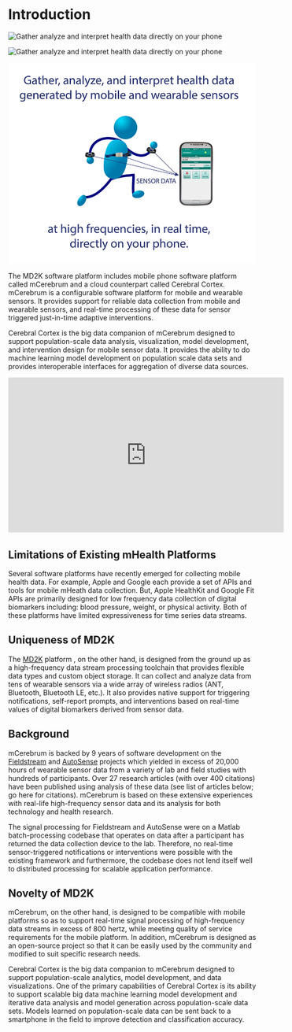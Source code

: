# Introduction
![Gather analyze and interpret health data directly on your phone](https://github.com/MD2Korg/md2korg.github.io/edit/dev/docs/img/bluemanGraphicSmall.png)

![Gather analyze and interpret health data directly on your phone](https://github.com/MD2Korg/md2korg.github.io/edit/dev/img/bluemanGraphic.png)

![Gather analyze and interpret health data](docs/img/bluemanGraphicSmall.png)

The MD2K software platform includes mobile phone software platform called mCerebrum and a cloud counterpart called Cerebral Cortex. mCerebrum is a configurable software platform for mobile and wearable sensors. It provides support for reliable data collection from mobile and wearable sensors, and real-time processing of these data for sensor triggered just-in-time adaptive interventions.

Cerebral Cortex is the big data companion of mCerebrum designed to support population-scale data analysis, visualization, model development, and intervention design for mobile sensor data. It provides the ability to do machine learning model development on population scale data sets and provides interoperable interfaces for aggregation of diverse data sources.

<center><iframe src="https://www.youtube.com/embed/uSQn2puExxM" width="560" height="315" frameborder="0" allowfullscreen="allowfullscreen"></iframe></center>

## Limitations of Existing mHealth Platforms
Several software platforms have recently emerged for collecting mobile health data. For example, Apple and Google each provide a set of APIs and tools for mobile mHeath data collection. But, Apple HealthKit and Google Fit APIs are primarily designed for low frequency data collection of digital biomarkers including: blood pressure, weight, or physical activity. Both of these platforms have limited expressiveness for time series data streams.

## Uniqueness of MD2K
The [MD2K](https://www.github.com/MD2Korg/) platform , on the other hand, is designed from the ground up as a high-frequency data stream processing toolchain that provides flexible data types and custom object storage. It can collect and analyze data from tens of wearable sensors via a wide array of wireless radios (ANT, Bluetooth, Bluetooth LE, etc.). It also provides native support for triggering notifications, self-report prompts, and interventions based on real-time values of digital biomarkers derived from sensor data.

## Background
mCerebrum is backed by 9 years of software development on the [Fieldstream](http://www.fieldstream.org/) and [AutoSense](https://sites.google.com/site/autosenseproject/) projects which yielded in excess of 20,000 hours of wearable sensor data from a variety of lab and field studies with hundreds of participants. Over 27 research articles (with over 400 citations) have been published using analysis of these data (see list of articles below; go here for citations). mCerebrum is based on these extensive experiences with real-life high-frequency sensor data and its analysis for both technology and health research.

The signal processing for Fieldstream and AutoSense were on a Matlab batch-processing codebase that operates on data after a participant has returned the data collection device to the lab. Therefore, no real-time sensor-triggered notifications or interventions were possible with the existing framework and furthermore, the codebase does not lend itself well to distributed processing for scalable application performance.

## Novelty of MD2K
mCerebrum, on the other hand, is designed to be compatible with mobile platforms so as to support real-time signal processing of high-frequency data streams in excess of 800 hertz, while meeting quality of service requirements for the mobile platform. In addition, mCerebrum is designed as an open-source project so that it can be easily used by the community and modified to suit specific research needs.

Cerebral Cortex is the big data companion to mCerebrum designed to support population-scale analytics, model development, and data visualizations. One of the primary capabilities of Cerebral Cortex is its ability to support scalable big data machine learning model development and iterative data analysis and model generation across population-scale data sets. Models learned on population-scale data can be sent back to a smartphone in the field to improve detection and classification accuracy.
